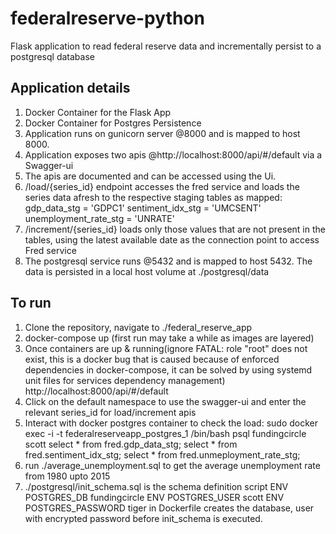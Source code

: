 # federalreserve-python
Flask application to read federal reserve data and incrementally persist to a postgresql database

Application details
-------------------
1. Docker Container for the Flask App 
2. Docker Container for Postgres Persistence
3. Application runs on gunicorn server @8000 and is mapped to host 8000.
4. Application exposes two apis @http://localhost:8000/api/#/default via a Swagger-ui
5. The apis are documented and can be accessed using the Ui.
6. /load/{series_id} endpoint accesses the fred service and loads the series data afresh to the respective staging tables as mapped:
    gdp_data_stg = 'GDPC1'
    sentiment_idx_stg = 'UMCSENT'
    unemployment_rate_stg = 'UNRATE'
7. /increment/{series_id} loads only those values that are not present in the tables, using the latest available date as the connection point to access Fred service
8. The postgresql service runs @5432 and is mapped to host 5432. The data is persisted in a local host volume at ./postgresql/data


To run
-------
1. Clone the repository, navigate to ./federal_reserve_app
2. docker-compose up (first run may take a while as images are layered)
3. Once containers are up & running(ignore FATAL:  role "root" does not exist, this is a docker bug that is caused because of enforced dependencies in docker-compose, it can be solved by using systemd unit files for services dependency management)
    http://localhost:8000/api/#/default 
4. Click on the default namespace to use the swagger-ui and enter the relevant series_id for load/increment apis
5. Interact with docker postgres container to check the load:
    sudo docker exec -i -t federalreserveapp_postgres_1 /bin/bash
    psql fundingcircle scott
    select * from fred.gdp_data_stg;
    select * from fred.sentiment_idx_stg;
    select * from fred.unmeployment_rate_stg;
6. run ./average_unemployment.sql to get the average unemployment rate from 1980 upto 2015
8. ./postgresql/init_schema.sql is the schema definition script
ENV POSTGRES_DB fundingcircle
ENV POSTGRES_USER scott
ENV POSTGRES_PASSWORD tiger
in Dockerfile creates the database, user with encrypted password before init_schema is executed.
